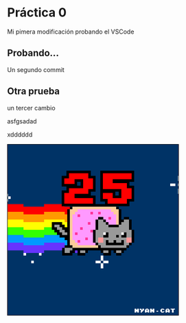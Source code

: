  # Práctica 0

Mi pimera modificación
probando el VSCode

## Probando...
Un segundo commit

## Otra prueba 

un tercer cambio

asfgsadad

xdddddd

![](Ejercicio2-img1.gif)
